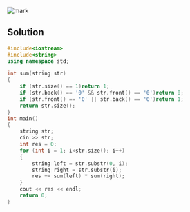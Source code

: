 ![mark](http://omwiezyrk.bkt.clouddn.com/blog/20180806/102503108.png)
## Solution
```c++
#include<iostream>
#include<string>
using namespace std;

int sum(string str)
{
	if (str.size() == 1)return 1;
	if (str.back() == '0' && str.front() == '0')return 0;
	if (str.front() == '0' || str.back() == '0')return 1;
	return str.size();
}
int main()
{
	string str;
	cin >> str;
	int res = 0;
	for (int i = 1; i<str.size(); i++)
	{
		string left = str.substr(0, i);
		string right = str.substr(i);
		res += sum(left) * sum(right);
	}
	cout << res << endl;
	return 0;
}
```